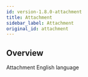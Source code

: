 ```yaml
---
id: version-1.8.0-attachment
title: Attachment
sidebar_label: Attachment
original_id: attachment
---
```


## Overview

Attachment English language